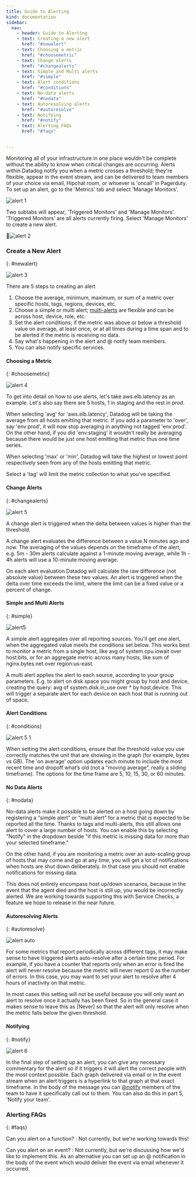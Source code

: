 ```yaml
---
title: Guide to Alerting
kind: documentation
sidebar:
  nav:
    - header: Guide to Alerting
    - text: Creating a new alert
      href: "#newalert"
    - text: Choosing a metric
      href: "#choosemetric"
    - text: Change alerts
      href: "#changealerts"
    - text: Simple and Multi alerts
      href: "#simple"
    - text: Alert conditions
      href: "#conditions"
    - text: No-data alerts
      href: "#nodata"
    - text: Autoresolving alerts
      href: "#autoresolve"
    - text: Notifying
      href: "#notify"
    - text: Alerting FAQs
      href: "#faqs"


---
```


Monitoring all of your infrastructure in one place wouldn't be complete without
the ability to know when critical changes are occurring.
Alerts within Datadog notify you when a metric crosses a threshold; they're flexible,
appear in the event stream, and can be delivered to team members of your choice via email,
Hipchat room, or whoever is 'oncall' in Pagerduty.
To set up an alert, go to the 'Metrics' tab and select 'Manage Monitors'.

![alert 1](/static/images/alert_1.png)

Two subtabs will appear, 'Triggered Monitors' and 'Manage Monitors'.
'Triggered Monitors' are all alerts currently firing. Select 'Manage Monitors' to
create a new alert.

![alert 2](/static/images/alert_2.png)


### Create a New Alert
{: #newalert}

![alert 3](/static/images/alert_3.png)


There are 5 steps to creating an alert

1. Choose the average, minimum, maximum, or sum of a  metric over specific hosts,
tags, regions, devices, etc.
2. Choose a simple or multi alert; <a href="#simple">multi-alerts</a> are flexible
and can be across host, device, role, etc.
3. Set the alert conditions; if the metric was above or below a threshold value on average,
at least once, or at all times during a time span and to be alerted if the metric
is receiving no data.
4. Say what's happening in the alert and @ notify team members.
5. You can also notify specific services.


#### Choosing a Metric
{: #choosemetric}

![alert 4](/static/images/alert_4.png)

To get into detail on how to use alerts, let's take aws.elb.latency as an example.
Let's also say there are 5 hosts, 1 in staging and the rest in prod.

When selecting 'avg' for 'aws.elb.latency', Datadog will be taking the average
from all hosts emitting that metric. If you add a parameter to 'over', say 'env:prod',
it will now stop averaging in anything not tagged 'env:prod'. On the other hand, if you
did 'env:staging' it wouldn't really be averaging because there would be just one host
emitting that metric thus one time series.

When selecting 'max' or 'min', Datadog will take the highest or
lowest point respectively seen from any of the hosts emitting that metric.

Select a 'tag' will limit the metric collection to what you've specified.


#### Change Alerts
{: #changealerts}

![alert 5](/static/images/change_alert.png)

A change alert is triggered when the delta between values is higher than the threshold.

A change alert evaluates the difference between a value N minutes ago and now.
The averaging of the values depends on the timeframe of the alert, e.g. 5m - 30m
alerts calculate against a 1-minute moving average, while 1h - 4h alerts will use a 10-minute moving average.

On each alert evaluation Datadog will calculate the raw difference (not absolute value) between these two values.
An alert is triggered when the delta over time exceeds the limit, where the limit can be a fixed value or a percent of change.

#### Simple and Multi Alerts
{: #simple}

![alert5](/static/images/alert_5.png)

A simple alert aggregates over all reporting sources.
You'll get one alert, when the aggregated value meets the conditions set below.
This works best to monitor a metric from a single host, like avg of system.cpu.iowait
over host:bits, or for an aggregate metric across many hosts, like
sum of nginx.bytes.net over region:us-east.

A multi alert applies the alert to each source, according to your group parameters.
E.g. to alert on disk space you might group by host and device, creating the
query: avg of system.disk.in_use over * by host,device. This will trigger a separate
alert for each device on each host that is running out of space.

#### Alert Conditions
{: #conditions}

![alert 5 1](/static/images/alert_5_1.png)


When setting the alert conditions, ensure that the threshold value you use correctly
matches the unit that are showing in the graph (for example, bytes vs GB). The
'on average' option updates each minute to include the most recent time and dropoff
what’s old (not a “moving average”, really a sliding timeframe). The options for
the time frame are 5, 10, 15, 30, or 60 minutes.


#### No Data Alerts
{: #nodata}

No-data alerts make it possible to be alerted on a host going down by
registering a “simple alert” or “multi alert” for a metric that is expected to be
reported all the time. Thanks to tags and multi-alerts, this still allows
one alert to cover a large number of hosts. You can enable this by selecting
"Notify" in the dropdown beside "if this metric is missing data for more than
your selected timeframe."

On the other hand, if you are monitoring a
metric over an auto-scaling group of hosts that may come and go at any time,
you will get a lot of notifications when hosts are shut down deliberately. In
that case you should not enable notifications for missing data.

This does not entirely encompass host up/down scenarios, because in the
event that the agent died and the host is still up, you would be incorrectly
alerted. We are working towards supporting this with Service Checks, a feature
we hope to release in the near future.

#### Autoresolving Alerts
{: #autoresolve}

![alert auto](/static/images/alert_auto.png)

For some metrics that report periodically across different tags,
it may make sense to have triggered alerts auto-resolve after a certain time
period. For example, if you have a counter that reports only when an error is
fired the alert will never resolve because the metric will never report 0 as
the number of errors. In this case, you may want to set your alert to resolve
after 4 hours of inactivity on that metric.

In most cases this setting will not be useful because you will only want an
alert to resolve once it actually has been fixed. So in the general case it
makes sense to leave this as [Never] so that the alert will only resolve when
the metric falls below the given threshold.

#### Notifying
{: #notify}


![alert 6](/static/images/alert_6.png)

In the final step of setting up an alert, you can give any necessary commentary
for the alert so if it triggers it will alert the correct people with the most context possible.
Each graph delivered via email or in the event stream when an alert triggers is a hyperlink
to that graph at that exact timeframe. In the body of the message you can <a href="/faq/#notify">@notify</a>
members of the team to have it specifically call out to them. You can also do this in
part 5, 'Notify your team'.

### Alerting FAQs
{: #faqs}

Can you alert on a function?
: Not currently, but we're working towards this!

Can you alert on an event?
: Not currently, but we're discussing how we'd like to implement this.
As an alternative you can set up an @ notification in the body of the event which would deliver the
event via email whenever it occurred.
